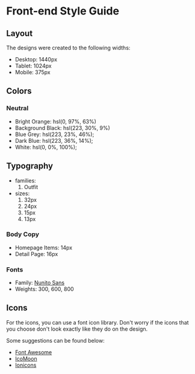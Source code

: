 # Front-end Style Guide

## Layout

The designs were created to the following widths:

- Desktop: 1440px
- Tablet: 1024px
- Mobile: 375px

## Colors

### Neutral

- Bright Orange: hsl(0, 97%, 63%)
- Background Black: hsl(223, 30%, 9%)
- Blue Grey: hsl(223, 23%, 46%);
- Dark Blue: hsl(223, 36%, 14%);
- White: hsl(0, 0%, 100%);

## Typography

- families:
    1. Outfit
- sizes:
    1. 32px
    2. 24px
    2. 15px
    2. 13px

### Body Copy

- Homepage Items: 14px
- Detail Page: 16px 

### Fonts

- Family: [Nunito Sans](https://fonts.google.com/specimen/Nunito+Sans)
- Weights: 300, 600, 800

## Icons

For the icons, you can use a font icon library. Don't worry if the icons that you choose don't look exactly like they do on the design.

Some suggestions can be found below:

- [Font Awesome](https://fontawesome.com)
- [IcoMoon](https://icomoon.io)
- [Ionicons](https://ionicons.com)